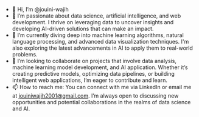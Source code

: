 - 👋 Hi, I’m @jouini-wajih
- 👀  I’m passionate about data science, artificial intelligence, and web development. I thrive on leveraging data to uncover insights and developing AI-driven solutions that can make an impact.
- 🌱 I’m currently diving deep into machine learning algorithms, natural language processing, and advanced data visualization techniques. I'm also exploring the latest advancements in AI to apply them to real-world problems.
- 💞️ I’m looking to collaborate on projects that involve data analysis, machine learning model development, and AI application. Whether it’s creating predictive models, optimizing data pipelines, or building intelligent web applications, I’m eager to contribute and learn.
- 📫 How to reach me: You can connect with me via LinkedIn or email me at jouiniwajih2001@gmail.com. I’m always open to discussing new opportunities and potential collaborations in the realms of data science and AI.


<!---
jouini-wajih/jouini-wajih is a ✨ special ✨ repository because its `README.md` (this file) appears on your GitHub profile.
You can click the Preview link to take a look at your changes.
--->
